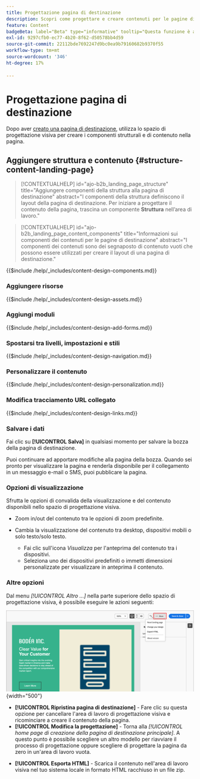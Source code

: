 ```yaml
---
title: Progettazione pagina di destinazione
description: Scopri come progettare e creare contenuti per le pagine di destinazione che supportano percorsi di account e campagne.
feature: Content
badgeBeta: label="Beta" type="informative" tooltip="Questa funzione è attualmente in versione beta limitata"
exl-id: 9297cfb0-ec77-4b20-8f62-d50578bb4d59
source-git-commit: 22112bde7692247d9bc0ea9b79160682b9370f55
workflow-type: tm+mt
source-wordcount: '346'
ht-degree: 17%

---
```


# Progettazione pagina di destinazione

Dopo aver [creato una pagina di destinazione](./landing-pages.md#create-a-landing-page), utilizza lo spazio di progettazione visiva per creare i componenti strutturali e di contenuto nella pagina.

## Aggiungere struttura e contenuto {#structure-content-landing-page}

>[!CONTEXTUALHELP]
>id="ajo-b2b_landing_page_structure"
>title="Aggiungere componenti della struttura alla pagina di destinazione"
>abstract="I componenti della struttura definiscono il layout della pagina di destinazione. Per iniziare a progettare il contenuto della pagina, trascina un componente **Struttura** nell’area di lavoro."

>[!CONTEXTUALHELP]
>id="ajo-b2b_landing_page_content_components"
>title="Informazioni sui componenti dei contenuti per le pagine di destinazione"
>abstract="I componenti dei contenuti sono dei segnaposto di contenuto vuoti che possono essere utilizzati per creare il layout di una pagina di destinazione."

{{$include /help/_includes/content-design-components.md}}

### Aggiungere risorse

{{$include /help/_includes/content-design-assets.md}}

### Aggiungi moduli

{{$include /help/_includes/content-design-add-forms.md}}

### Spostarsi tra livelli, impostazioni e stili

{{$include /help/_includes/content-design-navigation.md}}

### Personalizzare il contenuto

{{$include /help/_includes/content-design-personalization.md}}

### Modifica tracciamento URL collegato

{{$include /help/_includes/content-design-links.md}}

### Salvare i dati

Fai clic su **[!UICONTROL Salva]** in qualsiasi momento per salvare la bozza della pagina di destinazione.

Puoi continuare ad apportare modifiche alla pagina della bozza. Quando sei pronto per visualizzare la pagina e renderla disponibile per il collegamento in un messaggio e-mail o SMS, puoi pubblicare la pagina.

### Opzioni di visualizzazione

Sfrutta le opzioni di convalida della visualizzazione e del contenuto disponibili nello spazio di progettazione visiva.

* Zoom in/out del contenuto tra le opzioni di zoom predefinite.

* Cambia la visualizzazione del contenuto tra desktop, dispositivi mobili o solo testo/solo testo.
   * Fai clic sull&#39;icona _Visualizza_ per l&#39;anteprima del contenuto tra i dispositivi.
   * Seleziona uno dei dispositivi predefiniti o immetti dimensioni personalizzate per visualizzare in anteprima il contenuto.

### Altre opzioni

Dal menu _[!UICONTROL Altro ...]_ nella parte superiore dello spazio di progettazione visiva, è possibile eseguire le azioni seguenti:

![Fai clic su Altro per accedere alle azioni del modello](./assets/landing-page-designer-more-menu.png){width="500"}

* **[!UICONTROL Ripristina pagina di destinazione]** - Fare clic su questa opzione per cancellare l&#39;area di lavoro di progettazione visiva e ricominciare a creare il contenuto della pagina.
* **[!UICONTROL Modifica la progettazione]** - Torna alla _[!UICONTROL home page di creazione della pagina di destinazione principale]_. A questo punto è possibile scegliere un altro modello per riavviare il processo di progettazione oppure scegliere di progettare la pagina da zero in un&#39;area di lavoro vuota.
<!--- * **[!UICONTROL Save as content template]** - Save the page body as a landing page template to be reused across multiple landing pages. You provide a name and description for the template and save it to the list of saved  landing page templates. -->
* **[!UICONTROL Esporta HTML]** - Scarica il contenuto nell&#39;area di lavoro visiva nel tuo sistema locale in formato HTML racchiuso in un file zip.
